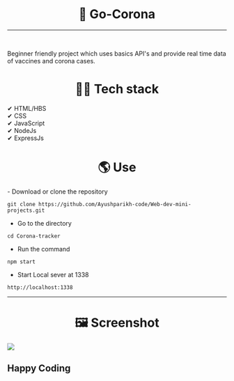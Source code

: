<h1 align="center"> 🌵 Go-Corona</h1>
<hr>
<br>
<p>Beginner friendly project which uses basics API's and provide real time data of vaccines and corona cases.
<h1 align="center">👩‍💻 Tech stack</h1>
✔ HTML/HBS <br>
✔ CSS <br>
✔ JavaScript <br>
✔ NodeJs <br>
✔ ExpressJs <br>
</p>
<h1 align="center"> 🌎 Use</h1>
- Download or clone the repository

```
git clone https://github.com/Ayushparikh-code/Web-dev-mini-projects.git
```

- Go to the directory
```
cd Corona-tracker
```

- Run the command
```
npm start
```
- Start Local sever at 1338
```
http://localhost:1338
```
<hr>
<h1 align="center">🖼 Screenshot</h1>
<img align="center" src="https://user-images.githubusercontent.com/77394228/125890843-a430b246-67bc-4ec2-9fee-f7513f8df3ee.png"/>

## Happy Coding


